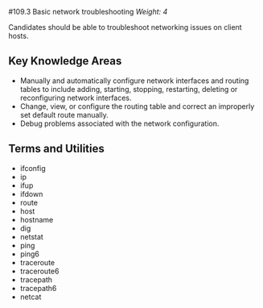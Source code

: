 #109.3 Basic network troubleshooting
*Weight: 4*

Candidates should be able to troubleshoot networking issues on client hosts.

## Key Knowledge Areas
- Manually and automatically configure network interfaces and routing tables to include adding, starting, stopping, restarting, deleting or reconfiguring network interfaces.
- Change, view, or configure the routing table and correct an improperly set default route manually.
- Debug problems associated with the network configuration.

## Terms and Utilities
- ifconfig
- ip
- ifup
- ifdown
- route
- host
- hostname
- dig
- netstat
- ping
- ping6
- traceroute
- traceroute6
- tracepath
- tracepath6
- netcat